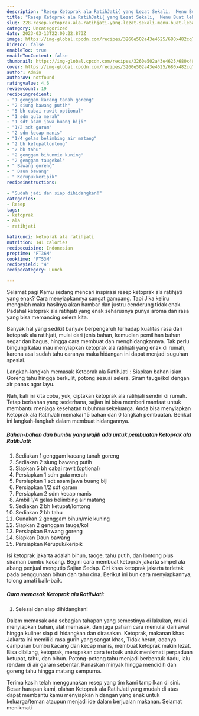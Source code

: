 ```yaml
---
description: "Resep Ketoprak ala RatihJati{ yang Lezat Sekali,  Menu Buat lebaran"
title: "Resep Ketoprak ala RatihJati{ yang Lezat Sekali,  Menu Buat lebaran"
slug: 228-resep-ketoprak-ala-ratihjati-yang-lezat-sekali-menu-buat-lebaran
category: Uncategorized
date: 2023-03-13T22:00:22.873Z
image: https://img-global.cpcdn.com/recipes/3260e502a43e4625/680x482cq70/ketoprak-ala-ratihjati-foto-resep-utama.jpg
hideToc: false
enableToc: true
enableTocContent: false
thumbnail: https://img-global.cpcdn.com/recipes/3260e502a43e4625/680x482cq70/ketoprak-ala-ratihjati-foto-resep-utama.jpg
cover: https://img-global.cpcdn.com/recipes/3260e502a43e4625/680x482cq70/ketoprak-ala-ratihjati-foto-resep-utama.jpg
author: Admin
authorAv: notfound
ratingvalue: 4.6
reviewcount: 19
recipeingredient:
- "1 genggam kacang tanah goreng"
- "2 siung bawang putih"
- "5 bh cabai rawit optional"
- "1 sdm gula merah"
- "1 sdt asam jawa buang biji"
- "1/2 sdt garam"
- "2 sdm kecap manis"
- "1/4 gelas belimbing air matang"
- "2 bh ketupatlontong"
- "2 bh tahu"
- "2 genggam bihunmie kuning"
- "2 genggam taugekol"
- " Bawang goreng"
- " Daun bawang"
- " Kerupukkeripik"
recipeinstructions:

- "Sudah jadi dan siap dihidangkan!"
categories:
- Resep
tags:
- ketoprak
- ala
- ratihjati

katakunci: ketoprak ala ratihjati 
nutrition: 141 calories
recipecuisine: Indonesian
preptime: "PT36M"
cooktime: "PT53M"
recipeyield: "4"
recipecategory: Lunch

---
```



Selamat pagi Kamu sedang mencari inspirasi resep ketoprak ala ratihjati yang enak? Cara menyiapkannya sangat gampang. Tapi Jika keliru mengolah maka hasilnya akan hambar dan justru cenderung tidak enak. Padahal ketoprak ala ratihjati yang enak seharusnya punya aroma dan rasa yang bisa memancing selera kita.


Banyak hal yang sedikit banyak berpengaruh terhadap kualitas rasa dari ketoprak ala ratihjati, mulai dari jenis bahan, kemudian pemilihan bahan segar dan bagus, hingga cara membuat dan menghidangkannya. Tak perlu bingung kalau mau menyiapkan ketoprak ala ratihjati yang enak di rumah, karena asal sudah tahu caranya maka hidangan ini dapat menjadi suguhan spesial.

Langkah-langkah memasak Ketoprak ala RatihJati : Siapkan bahan isian. Goreng tahu hingga berkulit, potong sesuai selera. Siram tauge/kol dengan air panas agar layu.


Nah, kali ini kita coba, yuk, ciptakan ketoprak ala ratihjati sendiri di rumah. Tetap berbahan yang sederhana, sajian ini bisa memberi manfaat untuk membantu menjaga kesehatan tubuhmu sekeluarga. Anda bisa menyiapkan Ketoprak ala RatihJati memakai 15 bahan dan 0 langkah pembuatan. Berikut ini langkah-langkah dalam membuat hidangannya.

<!--inarticleads1-->

##### Bahan-bahan dan bumbu yang wajib ada untuk pembuatan Ketoprak ala RatihJati:

1. Sediakan 1 genggam kacang tanah goreng
1. Sediakan 2 siung bawang putih
1. Siapkan 5 bh cabai rawit (optional)
1. Persiapkan 1 sdm gula merah
1. Persiapkan 1 sdt asam jawa buang biji
1. Persiapkan 1/2 sdt garam
1. Persiapkan 2 sdm kecap manis
1. Ambil 1/4 gelas belimbing air matang
1. Sediakan 2 bh ketupat/lontong
1. Sediakan 2 bh tahu
1. Gunakan 2 genggam bihun/mie kuning
1. Siapkan 2 genggam tauge/kol
1. Persiapkan  Bawang goreng
1. Siapkan  Daun bawang
1. Persiapkan  Kerupuk/keripik


Isi ketoprak jakarta adalah bihun, taoge, tahu putih, dan lontong plus siraman bumbu kacang. Begini cara membuat ketoprak jakarta simpel ala abang penjual mengutip Sajian Sedap. Ciri khas ketoprak jakarta terletak pada penggunaan bihun dan tahu cina. Berikut ini bun cara menyiapkannya, tolong amati baik-baik. 

<!--inarticleads2-->

##### Cara memasak Ketoprak ala RatihJati:


1. Selesai dan siap dihidangkan!

Dalam memasak ada sebagian tahapan yang semestinya di lakukan, mulai menyiapkan bahan, alat memasak, dan juga paham cara memulai dari awal hingga kuliner siap di hidangkan dan dirasakan. Ketoprak, makanan khas Jakarta ini memiliki rasa gurih yang sangat khas, Tidak heran, adanya campuran bumbu kacang dan kecap manis, membuat ketoprak makin lezat. Bisa dibilang, ketoprak, merupakan cara terbaik untuk menikmati perpaduan ketupat, tahu, dan bihun. Potong-potong tahu menjadi berbentuk dadu, lalu rendam di air garam sebentar. Panaskan minyak hingga mendidih dan goreng tahu hingga matang sempurna. 

Terima kasih telah menggunakan resep yang tim kami tampilkan di sini. Besar harapan kami, olahan Ketoprak ala RatihJati yang mudah di atas dapat membantu kamu menyiapkan hidangan yang enak untuk keluarga/teman ataupun menjadi ide dalam berjualan makanan. Selamat menikmati
